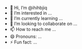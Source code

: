 - 👋 Hi, I’m @ihihbjiq
- 👀 I’m interested in ...
- 🌱 I’m currently learning ...
- 💞️ I’m looking to collaborate on ...
- 📫 How to reach me ...
- 😄 Pronouns: ...
- ⚡ Fun fact: ...

<!---
ihihbjiq/ihihbjiq is a ✨ special ✨ repository because its `README.md` (this file) appears on your GitHub profile.
You can click the Preview link to take a look at your changes.
--->
